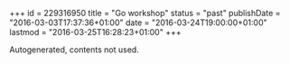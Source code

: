 +++
id = 229316950
title = "Go workshop"
status = "past"
publishDate = "2016-03-03T17:37:36+01:00"
date = "2016-03-24T19:00:00+01:00"
lastmod = "2016-03-25T16:28:23+01:00"
+++

Autogenerated, contents not used.
